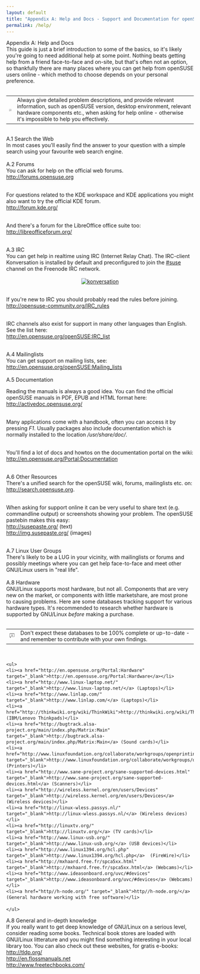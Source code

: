 ```yaml
---
layout: default
title: "Appendix A: Help and Docs - Support and Documentation for openSUSE"
permalink: /help/
---
```


<div class="os1">Appendix A: Help and Docs</div>
This guide is just a brief introduction to some of the basics, so it's likely you're going to need additional help at some point. Nothing beats getting help from a friend face-to-face and on-site, but that's often not an option, so thankfully there are many places where you can get help from openSUSE users online - which method to choose depends on your personal preference.<br /><br />


<div class="tip">
<table>
<tbody>
<tr>
<td><img src="images/pics/tip.png" alt="tip" /></td>
<td>Always give detailed problem descriptions, and provide relevant information, such as openSUSE version, desktop environment, relevant hardware components etc., when asking for help online - otherwise it's impossible to help you effectively.</td>
</tr>
</tbody>
</table>
</div><br />



<div class="os2">A.1 Search the Web</div>
In most cases you'll easily find the answer to your question with a simple search using your favourite web search engine.<br /><br />


<div class="os2">A.2 Forums</div> 
You can ask for help on the official web forums.<br />
<a href="http://forums.opensuse.org" target="_blank">http://forums.opensuse.org</a><br /><br />

For questions related to the KDE workspace and KDE applications you might also want to try the official KDE forum.<br />
<a href="http://forum.kde.org/" target="_blank">http://forum.kde.org/</a><br /><br />

And there's a forum for the LibreOffice office suite too:<br />
<a href="http://libreofficeforum.org/" target="_blank">http://libreofficeforum.org/</a><br /><br />


<div class="os2">A.3 IRC</div>
You can get help in realtime using IRC (Internet Relay Chat). The IRC-client Konversation is installed by default and preconfigured to join the <a href="irc://irc.opensuse.org/opensuse" class="button" title="join #suse on freenode">#suse</a> channel on the Freenode IRC network.<br /><br />


<center><a href="images/screenshots/konversation.png" rel="thumbnail"><img src="images/screenshots/konversationb.png" alt="konversation" class="pic" /></a></center><br />


If you're new to IRC you should probably read the rules before joining.<br />
<a href="http://opensuse-community.org/IRC_rules" target="_blank">http://opensuse-community.org/IRC_rules</a><br /><br />

IRC channels also exist for support in many other languages than English. See the list here:<br />
<a href="http://en.opensuse.org/openSUSE:IRC_list" target="_blank">http://en.opensuse.org/openSUSE:IRC_list</a><br /><br />


<div class="os2">A.4 Mailinglists</div>
You can get support on mailing lists, see:<br />
<a href="http://en.opensuse.org/openSUSE:Mailing_lists" target="_blank">http://en.opensuse.org/openSUSE:Mailing_lists</a><br /><br />


<div class="os2">A.5 Documentation</div>

Reading the manuals is always a good idea. You can find the official openSUSE manuals in PDF, EPUB and HTML format here:<br />
<a href="http://activedoc.opensuse.org/" target="_blank">http://activedoc.opensuse.org/</a><br /><br />

Many applications come with a handbook, often you can access it by pressing <i>F1</i>. Usually packages also include documentation which is normally installed to the location <i>/usr/share/doc/</i>.<br /><br />

You'll find a lot of docs and howtos on the documentation portal on the wiki:<br />
<a href="http://en.opensuse.org/Portal:Documentation" target="_blank">http://en.opensuse.org/Portal:Documentation</a><br /><br />


<div class="os2">A.6 Other Resources</div>
There's a unified search for the openSUSE wiki, forums, mailinglists etc. on:<br />
<a href="http://search.opensuse.org" target="_blank">http://search.opensuse.org</a>.<br /><br />

When asking for support online it can be very useful to share text (e.g. commandline output) or screenshots showing your problem. The openSUSE pastebin makes this easy:<br />
<a href="http://susepaste.org/" target="_blank">http://susepaste.org/</a> (text)<br /> 
<a href="http://img.susepaste.org/" target="_blank">http://img.susepaste.org/</a> (images)<br /><br />


<div class="os2">A.7 Linux User Groups</div>
There's likely to be a LUG in your vicinity, with mailinglists or forums and possibly meetings where you can get help face-to-face and meet other GNU/Linux users in "real life".<br /><br />


<div class="os2">A.8 Hardware</div>
GNU/Linux supports most hardware, but not all. Components that are very new on the market, or components with little marketshare, are most prone to causing problems. Here are some databases tracking support for various hardware types. It's recommended to research whether hardware is supported by GNU/Linux <i>before</i> making a purchase.<br /><br />


<div class="tip">
<table>
<tbody>
<tr>
<td><img src="images/pics/tip.png" alt="tip" /></td>
<td>Don't expect these databases to be 100% complete or up-to-date - and remember to contribute with your own findings.</td>
</tr>
</tbody>
</table>
</div><br />


	<ul>
	<li><a href="http://en.opensuse.org/Portal:Hardware" target="_blank">http://en.opensuse.org/Portal:Hardware</a></li>
	<li><a href="http://www.linux-laptop.net/" target="_blank">http://www.linux-laptop.net/</a> (Laptops)</li>
	<li><a href="http://www.linlap.com/" target="_blank">http://www.linlap.com/</a> (Laptops)</li>
	<li><a href="http://thinkwiki.org/wiki/ThinkWiki">http://thinkwiki.org/wiki/ThinkWiki</a> (IBM/Lenovo Thinkpads)</li>
	<li><a href="http://bugtrack.alsa-project.org/main/index.php/Matrix:Main" target="_blank">http://bugtrack.alsa-project.org/main/index.php/Matrix:Main</a> (Sound cards)</li>
	<li><a href="http://www.linuxfoundation.org/collaborate/workgroups/openprinting/database/databaseintro" target="_blank">http://www.linuxfoundation.org/collaborate/workgroups/openprinting/database/databaseintro</a> (Printers)</li>
	<li><a href="http://www.sane-project.org/sane-supported-devices.html" target="_blank">http://www.sane-project.org/sane-supported-devices.html</a> (Scanners)</li>
	<li><a href="http://wireless.kernel.org/en/users/Devices" target="_blank">http://wireless.kernel.org/en/users/Devices</a> (Wireless devices)</li>
	<li><a href="http://linux-wless.passys.nl/" target="_blank">http://linux-wless.passys.nl/</a> (Wireless devices)</li>
	<li><a href="http://linuxtv.org/" target="_blank">http://linuxtv.org/</a> (TV cards)</li>
	<li><a href="http://www.linux-usb.org/" target="_blank">http://www.linux-usb.org/</a> (USB devices)</li>
	<li><a href="http://www.linux1394.org/hcl.php" target="_blank">http://www.linux1394.org/hcl.php</a>  (FireWire)</li>
	<li><a href="http://mxhaard.free.fr/spca5xx.html" target="_blank">http://mxhaard.free.fr/spca5xx.html</a> (Webcams)</li>
	<li><a href="http://www.ideasonboard.org/uvc/#devices" target="_blank">http://www.ideasonboard.org/uvc/#devices</a> (Webcams)</li>
	<li><a href="http//h-node.org/" target="_blank">http//h-node.org/</a> (General hardware working with free software)</li>
	
	</ul>


<div class="os2">A.8 General and in-depth knowledge</div>
If you really want to get deep knowledge of GNU/Linux on a serious level, consider reading some books. Technical book stores are loaded with GNU/Linux litterature and you might find something interesting in your local library too. You can also check out these websites, for gratis e-books:<br />
<a href="http://tldp.org/" target="_blank">http://tldp.org/</a><br />
<a href="http://en.flossmanuals.net" target="_blank">http://en.flossmanuals.net</a><br />
<a href="http://www.freetechbooks.com/" target="_blank">http://www.freetechbooks.com/</a><br /><br />
